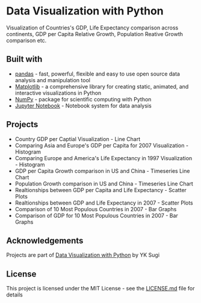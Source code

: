 # Data Visualization with Python

Visualization of Countries's GDP, Life Expectancy comparison across continents, GDP per Capita Relative Growth, Population Reative Growth comparison etc.


## Built with
+ [pandas](https://pandas.pydata.org/) - fast, powerful, flexible and easy to use open source data analysis and manipulation tool
+ [Matplotlib](https://matplotlib.org/) - a comprehensive library for creating static, animated, and interactive visualizations in Python
+ [NumPy](https://numpy.org/) - package for scientific computing with Python
+ [Jupyter Notebook](https://jupyter.org/) - Notebook system for data analysis


## Projects
+ Country GDP per Captial Visualization - Line Chart
+ Comparing Asia and Europe's GDP per Capita for 2007 Visualization - Histogram
+ Comparing Europe and America's Life Expectancy in 1997 Visualization - Histogram
+ GDP per Capita Growth comparison in US and China - Timeseries Line Chart
+ Population Growth comparison in US and China - Timeseries Line Chart
+ Realtionships between GDP per Capita and Life Expectancy - Scatter Plots
+ Realtionships between GDP and Life Expectancy in 2007 - Scatter Plots
+ Comparison of 10 Most Populous Countries in 2007 - Bar Graphs
+ Comparison of GDP for 10 Most Populous Countries in 2007 - Bar Graphs


## Acknowledgements
Projects are part of [Data Visualization with Python](https://www.pluralsight.com/courses/data-visualization-with-python-introduction) by YK Sugi


## License
This project is licensed under the MIT License - see the [LICENSE.md](LICENSE.md) file for details
